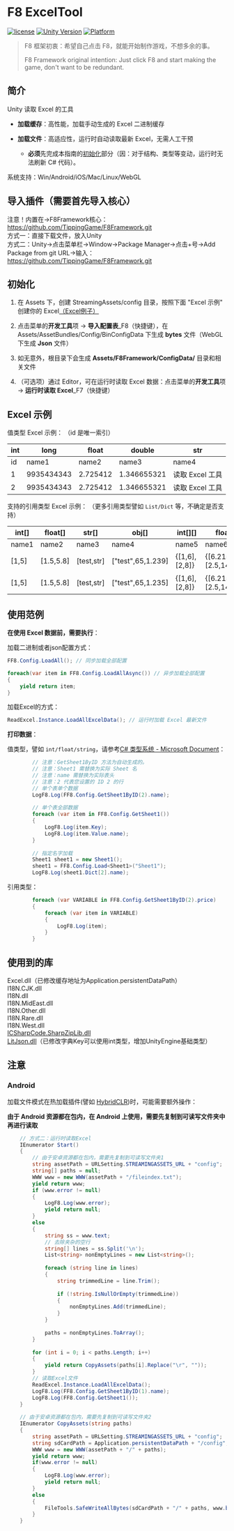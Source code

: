 # F8 ExcelTool

[![license](http://img.shields.io/badge/license-MIT-green.svg)](https://opensource.org/licenses/MIT) 
[![Unity Version](https://img.shields.io/badge/unity-2021.3.15f1-blue)](https://unity.com) 
[![Platform](https://img.shields.io/badge/platform-Win%20%7C%20Android%20%7C%20iOS%20%7C%20Mac%20%7C%20Linux%20%7C%20WebGL-orange)]()

> F8 框架初衷：希望自己点击 F8，就能开始制作游戏，不想多余的事。
> 
> F8 Framework original intention: Just click F8 and start making the game, don't want to be redundant.

## 简介

Unity 读取 Excel 的工具

- **加载缓存**：高性能，加载手动生成的 Excel 二进制缓存

- **加载文件**：高适应性，运行时自动读取最新 Excel，无需人工干预

  - **必须**先完成本指南的[初始化](#初始化)部分（因：对于结构、类型等变动，运行时无法刷新 C# 代码）。

系统支持：Win/Android/iOS/Mac/Linux/WebGL

## 导入插件（需要首先导入核心）
注意！内置在->F8Framework核心：https://github.com/TippingGame/F8Framework.git  
方式一：直接下载文件，放入Unity  
方式二：Unity->点击菜单栏->Window->Package Manager->点击+号->Add Package from git URL->输入：https://github.com/TippingGame/F8Framework.git

## 初始化

1. 在 Assets 下，创建 StreamingAssets/config 目录，按照下面 "Excel 示例" 创建你的 Excel[（Excel例子）](https://github.com/TippingGame/F8Framework/blob/main/Tests/ExcelTool/StreamingAssets_config/Demo工作表.xlsx)


2. 点击菜单的**开发工具**项 -> **导入配置表**\_F8（快捷键），在 Assets/AssetBundles/Config/BinConfigData 下生成 **bytes** 文件（WebGL下生成 **Json** 文件）


3. 如无意外，根目录下会生成 **Assets/F8Framework/ConfigData/** 目录和相关文件  


4. （可选项）通过 Editor，可在运行时读取 Excel 数据：点击菜单的**开发工具**项 -> **运行时读取 Excel**\_F7（快捷键）


## Excel 示例

值类型 Excel 示例：
（id 是唯一索引）

| int | long       | float    | double      | str             |
| --- | ---------- | -------- | ----------- | --------------- |
| id  | name1      | name2    | name3       | name4           |
| 1   | 9935434343 | 2.725412 | 1.346655321 | 读取 Excel 工具 |
| 2   | 9935434343 | 2.725412 | 1.346655321 | 读取 Excel 工具 |

支持的引用类型 Excel 示例：
（更多引用类型譬如 `List/Dict` 等，不确定是否支持）

| int\[] | float\[]   | str\[]      | obj\[]             | int\[]\[]       | float\[]\[]                   | str\[]\[]                       |
| ------ | ---------- |-------------|--------------------| --------------- | ----------------------------- | ------------------------------- |
| name1  | name2      | name3       | name4              | name5           | name6                         | name7                           |
| \[1,5] | \[1.5,5.8] | \[test,str] | \["test",65,1.239] | {\[1,6],\[2,8]} | {\[6.215,6.12],\[2.5,14.556]} | {\[自动,格式],\[tipping,excel]} |
| \[1,5] | \[1.5,5.8] | \[test,str] | \["test",65,1.235] | {\[1,6],\[2,8]} | {\[6.215,6.12],\[2.5,14.556]} | {\[自动,格式],\[tipping,excel]} |

## 使用范例

**在使用 Excel 数据前，需要执行**：

加载二进制或者json配置方式：

```C#
FF8.Config.LoadAll(); // 同步加载全部配置

foreach(var item in FF8.Config.LoadAllAsync()) // 异步加载全部配置
{
    yield return item;
}
```

加载Excel的方式：

```C#
ReadExcel.Instance.LoadAllExcelData(); // 运行时加载 Excel 最新文件
```

**打印数据**：

值类型，譬如 `int/float/string`，请参考[C# 类型系统 - Microsoft Document](https://learn.microsoft.com/zh-cn/dotnet/csharp/fundamentals/types/#value-types)：

```C#
        // 注意：GetSheet1ByID 方法为自动生成的。
        // 注意：Sheet1 需替换为实际 Sheet 名
        // 注意：name 需替换为实际表头
        // 注意：2 代表您设置的 ID 2 的行
        // 单个表单个数据
        LogF8.Log(FF8.Config.GetSheet1ByID(2).name);
        
        // 单个表全部数据
        foreach (var item in FF8.Config.GetSheet1())
        {
            LogF8.Log(item.Key);
            LogF8.Log(item.Value.name);
        }
        
        // 指定名字加载
        Sheet1 sheet1 = new Sheet1();
        sheet1 = FF8.Config.Load<Sheet1>("Sheet1");
        LogF8.Log(sheet1.Dict[2].name);
```

引用类型：

```C#
        foreach (var VARIABLE in FF8.Config.GetSheet1ByID(2).price)
        {
            foreach (var item in VARIABLE)
            {
                LogF8.Log(item);
            }
        }
```

## 使用到的库

Excel.dll（已修改缓存地址为Application.persistentDataPath）  
I18N.CJK.dll\
I18N.dll\
I18N.MidEast.dll\
I18N.Other.dll\
I18N.Rare.dll\
I18N.West.dll\
[ICSharpCode.SharpZipLib.dll](https://github.com/icsharpcode/SharpZipLib)  
[LitJson.dll](https://github.com/LitJSON/litjson)（已修改字典Key可以使用int类型，增加UnityEngine基础类型）

## 注意

### Android

加载文件模式在热加载插件(譬如 [HybridCLR](https://github.com/focus-creative-games/hybridclr))时，可能需要额外操作：

**由于 Android 资源都在包内，在 Android 上使用，需要先复制到可读写文件夹中再进行读取**

```C#
    // 方式二：运行时读取Excel
    IEnumerator Start()
    {
        // 由于安卓资源都在包内，需要先复制到可读写文件夹1
        string assetPath = URLSetting.STREAMINGASSETS_URL + "config";
        string[] paths = null;
        WWW www = new WWW(assetPath + "/fileindex.txt");
        yield return www;
        if (www.error != null)
        {
            LogF8.Log(www.error);
            yield return null;
        }
        else
        {
            string ss = www.text;
            // 去除夹杂的空行
            string[] lines = ss.Split('\n');
            List<string> nonEmptyLines = new List<string>();
    
            foreach (string line in lines)
            {
                string trimmedLine = line.Trim();
    
                if (!string.IsNullOrEmpty(trimmedLine))
                {
                    nonEmptyLines.Add(trimmedLine);
                }
            }
    
            paths = nonEmptyLines.ToArray();
        }
    
        for (int i = 0; i < paths.Length; i++)
        {
            yield return CopyAssets(paths[i].Replace("\r", ""));
        }
        // 读取Excel文件
        ReadExcel.Instance.LoadAllExcelData();
        LogF8.Log(FF8.Config.GetSheet1ByID(1).name);
        LogF8.Log(FF8.Config.GetSheet1());
    }
    
    // 由于安卓资源都在包内，需要先复制到可读写文件夹2
    IEnumerator CopyAssets(string paths)
    {
        string assetPath = URLSetting.STREAMINGASSETS_URL + "config";
        string sdCardPath = Application.persistentDataPath + "/config";
        WWW www = new WWW(assetPath + "/" + paths);
        yield return www;
        if(www.error != null)
        {
            LogF8.Log(www.error);
            yield return null;
        }
        else
        {
            FileTools.SafeWriteAllBytes(sdCardPath + "/" + paths, www.bytes);
        }
    }
```
